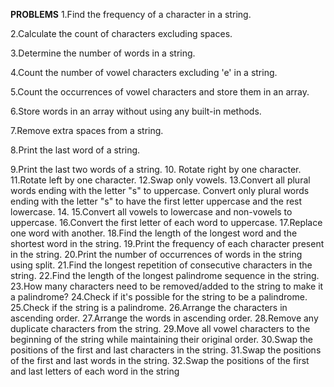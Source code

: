 **PROBLEMS**
1.Find the frequency of a character in a string.


2.Calculate the count of characters excluding spaces.


3.Determine the number of words in a string.


4.Count the number of vowel characters excluding 'e' in a string.


5.Count the occurrences of vowel characters and store them in an array.


6.Store words in an array without using any built-in methods.


7.Remove extra spaces from a string.


8.Print the last word of a string.


9.Print the last two words of a string.
10. Rotate right by one character.
11.Rotate left by one character.
12.Swap only vowels.
13.Convert all plural words ending with the letter "s" to uppercase.
Convert only plural words ending with the letter "s" to have the first letter
uppercase and the rest lowercase.
14.
15.Convert all vowels to lowercase and non-vowels to uppercase.
16.Convert the first letter of each word to uppercase.
17.Replace one word with another.
18.Find the length of the longest word and the shortest word in the string.
19.Print the frequency of each character present in the string.
20.Print the number of occurrences of words in the string using split.
21.Find the longest repetition of consecutive characters in the string.
22.Find the length of the longest palindrome sequence in the string.
23.How many characters need to be removed/added to the string to make it a palindrome?
24.Check if it's possible for the string to be a palindrome.
25.Check if the string is a palindrome.
26.Arrange the characters in ascending order.
27.Arrange the words in ascending order.
28.Remove any duplicate characters from the string.
29.Move all vowel characters to the beginning of the string while maintaining their original
order.
30.Swap the positions of the first and last characters in the string.
31.Swap the positions of the first and last words in the string.
32.Swap the positions of the first and last letters of each word in the string

